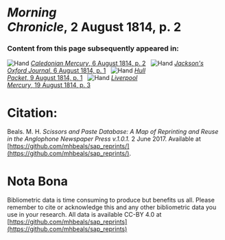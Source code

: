 # *Morning Chronicle*, 2 August 1814, p. 2  
  
### Content from this page subsequently appeared in:  
![Hand](http://scissorsandpaste.net/wp-content/uploads/2017/06/smallhandpointer.png) [*Caledonian Mercury*, 6 August 1814, p. 2](https://mhbeals.github.io/sap_html/Caledonian-Mercury/Caledonian-Mercury-6-August-1814-p-2)  
![Hand](http://scissorsandpaste.net/wp-content/uploads/2017/06/smallhandpointer.png) [*Jackson's Oxford Journal*, 6 August 1814, p. 1](https://mhbeals.github.io/sap_html/Jackson's-Oxford-Journal/Jackson's-Oxford-Journal-6-August-1814-p-1)  
![Hand](http://scissorsandpaste.net/wp-content/uploads/2017/06/smallhandpointer.png) [*Hull Packet*, 9 August 1814, p. 1](https://mhbeals.github.io/sap_html/Hull-Packet/Hull-Packet-9-August-1814-p-1)  
![Hand](http://scissorsandpaste.net/wp-content/uploads/2017/06/smallhandpointer.png) [*Liverpool Mercury*, 19 August 1814, p. 3](https://mhbeals.github.io/sap_html/Liverpool-Mercury/Liverpool-Mercury-19-August-1814-p-3)  


# Citation: 

Beals. M. H. *Scissors and Paste Database: A Map of Reprinting and Reuse in the Anglophone Newspaper Press v.1.0.1.* 2 June 2017. Available at [https://github.com/mhbeals/sap_reprints/](https://github.com/mhbeals/sap_reprints/). 

# Nota Bona

Bibliometric data is time consuming to produce but benefits us all. Please remember to cite or acknowledge this and any other bibliometric data you use in your research. All data is available CC-BY 4.0 at [https://github.com/mhbeals/sap_reprints](https://github.com/mhbeals/sap_reprints)